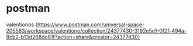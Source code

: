 # postman
valentionos
{https://www.postman.com/universal-space-205583/workspace/valentiono/collection/24377430-3192e5e1-0f2f-494a-8cb2-b13d268dc81f?action=share&creator=24377430}

